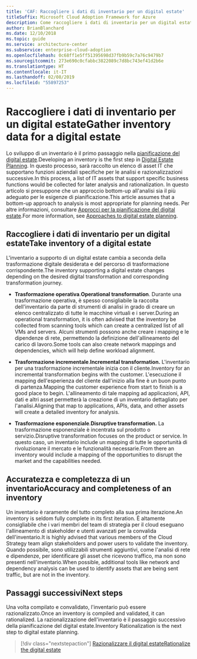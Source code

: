 ```yaml
---
title: 'CAF: Raccogliere i dati di inventario per un digital estate'
titleSuffix: Microsoft Cloud Adoption Framework for Azure
description: Come raccogliere i dati di inventario per un digital estate.
author: BrianBlanchard
ms.date: 12/10/2018
ms.topic: guide
ms.service: architecture-center
ms.subservice: enterprise-cloud-adoption
ms.openlocfilehash: 0c68ff1e5ff51395698d37fb9b59c7a76c9479b7
ms.sourcegitcommit: 273e690c0cfabbc3822089c7d8bc743ef41d2b6e
ms.translationtype: HT
ms.contentlocale: it-IT
ms.lasthandoff: 02/08/2019
ms.locfileid: "55897253"
---
```

# <a name="gather-inventory-data-for-a-digital-estate"></a><span data-ttu-id="0635c-103">Raccogliere i dati di inventario per un digital estate</span><span class="sxs-lookup"><span data-stu-id="0635c-103">Gather inventory data for a digital estate</span></span>

<span data-ttu-id="0635c-104">Lo sviluppo di un inventario è il primo passaggio nella [pianificazione del digital estate](overview.md).</span><span class="sxs-lookup"><span data-stu-id="0635c-104">Developing an inventory is the first step in [Digital Estate Planning](overview.md).</span></span> <span data-ttu-id="0635c-105">In questo processo, sarà raccolto un elenco di asset IT che supportano funzioni aziendali specifiche per le analisi e razionalizzazioni successive.</span><span class="sxs-lookup"><span data-stu-id="0635c-105">In this process, a list of IT assets that support specific business functions would be collected for later analysis and rationalization.</span></span> <span data-ttu-id="0635c-106">In questo articolo si presuppone che un approccio bottom-up all'analisi sia il più adeguato per le esigenze di pianificazione.</span><span class="sxs-lookup"><span data-stu-id="0635c-106">This article assumes that a bottom-up approach to analysis is most appropriate for planning needs.</span></span> <span data-ttu-id="0635c-107">Per altre informazioni, consultare [Approcci per la pianificazione del digital estate](./approach.md).</span><span class="sxs-lookup"><span data-stu-id="0635c-107">For more information, see [Approaches to digital estate planning](./approach.md).</span></span>

## <a name="take-inventory-of-a-digital-estate"></a><span data-ttu-id="0635c-108">Raccogliere i dati di inventario per un digital estate</span><span class="sxs-lookup"><span data-stu-id="0635c-108">Take inventory of a digital estate</span></span>

<span data-ttu-id="0635c-109">L'inventario a supporto di un digital estate cambia a seconda della trasformazione digitale desiderata e del percorso di trasformazione corrispondente.</span><span class="sxs-lookup"><span data-stu-id="0635c-109">The inventory supporting a digital estate changes depending on the desired digital transformation and corresponding transformation journey.</span></span>

- <span data-ttu-id="0635c-110">**Trasformazione operativa**.</span><span class="sxs-lookup"><span data-stu-id="0635c-110">**Operational transformation**.</span></span> <span data-ttu-id="0635c-111">Durante una trasformazione operativa, è spesso consigliabile la raccolta dell'inventario da parte di strumenti di analisi in grado di creare un elenco centralizzato di tutte le macchine virtuali e i server.</span><span class="sxs-lookup"><span data-stu-id="0635c-111">During an operational transformation, it is often advised that the inventory be collected from scanning tools which can create a centralized list of all VMs and servers.</span></span> <span data-ttu-id="0635c-112">Alcuni strumenti possono anche creare i mapping e le dipendenze di rete, permettendo la definizione dell'allineamento del carico di lavoro.</span><span class="sxs-lookup"><span data-stu-id="0635c-112">Some tools can also create network mappings and dependencies, which will help define workload alignment.</span></span>

- <span data-ttu-id="0635c-113">**Trasformazione incrementale**.</span><span class="sxs-lookup"><span data-stu-id="0635c-113">**Incremental transformation.**</span></span> <span data-ttu-id="0635c-114">L'inventario per una trasformazione incrementale inizia con il cliente.</span><span class="sxs-lookup"><span data-stu-id="0635c-114">Inventory for an incremental transformation begins with the customer.</span></span> <span data-ttu-id="0635c-115">L'esecuzione il mapping dell'esperienza del cliente dall'inizio alla fine è un buon punto di partenza.</span><span class="sxs-lookup"><span data-stu-id="0635c-115">Mapping the customer experience from start to finish is a good place to begin.</span></span> <span data-ttu-id="0635c-116">L'allineamento di tale mapping ad applicazioni, API, dati e altri asset permetterà la creazione di un inventario dettagliato per l'analisi.</span><span class="sxs-lookup"><span data-stu-id="0635c-116">Aligning that map to applications, APIs, data, and other assets will create a detailed inventory for analysis.</span></span>

- <span data-ttu-id="0635c-117">**Trasformazione esponenziale**.</span><span class="sxs-lookup"><span data-stu-id="0635c-117">**Disruptive transformation.**</span></span> <span data-ttu-id="0635c-118">La trasformazione esponenziale è incentrata sul prodotto o servizio.</span><span class="sxs-lookup"><span data-stu-id="0635c-118">Disruptive transformation focuses on the product or service.</span></span> <span data-ttu-id="0635c-119">In questo caso, un inventario include un mapping di tutte le opportunità di rivoluzionare il mercato e le funzionalità necessarie.</span><span class="sxs-lookup"><span data-stu-id="0635c-119">From there an inventory would include a mapping of the opportunities to disrupt the market and the capabilities needed.</span></span>

## <a name="accuracy-and-completeness-of-an-inventory"></a><span data-ttu-id="0635c-120">Accuratezza e completezza di un inventario</span><span class="sxs-lookup"><span data-stu-id="0635c-120">Accuracy and completeness of an inventory</span></span>

<span data-ttu-id="0635c-121">Un inventario è raramente del tutto completo alla sua prima iterazione.</span><span class="sxs-lookup"><span data-stu-id="0635c-121">An inventory is seldom fully complete in its first iteration.</span></span> <span data-ttu-id="0635c-122">È altamente consigliabile che i vari membri del team di strategia per il cloud eseguano l'allineamento di stakeholder e utenti avanzati per la convalida dell'inventario.</span><span class="sxs-lookup"><span data-stu-id="0635c-122">It is highly advised that various members of the Cloud Strategy team align stakeholders and power users to validate the inventory.</span></span> <span data-ttu-id="0635c-123">Quando possibile, sono utilizzabili strumenti aggiuntivi, come l'analisi di rete e dipendenze, per identificare gli asset che ricevono traffico, ma non sono presenti nell'inventario.</span><span class="sxs-lookup"><span data-stu-id="0635c-123">When possible, additional tools like network and dependency analysis can be used to identify assets that are being sent traffic, but are not in the inventory.</span></span>

## <a name="next-steps"></a><span data-ttu-id="0635c-124">Passaggi successivi</span><span class="sxs-lookup"><span data-stu-id="0635c-124">Next steps</span></span>

<span data-ttu-id="0635c-125">Una volta compilato e convalidato, l'inventario può essere razionalizzato.</span><span class="sxs-lookup"><span data-stu-id="0635c-125">Once an inventory is compiled and validated, it can rationalized.</span></span> <span data-ttu-id="0635c-126">La razionalizzazione dell'inventario è il passaggio successivo della pianificazione del digital estate.</span><span class="sxs-lookup"><span data-stu-id="0635c-126">Inventory Rationalization is the next step to digital estate planning.</span></span>

> [!div class="nextstepaction"]
> [<span data-ttu-id="0635c-127">Razionalizzare il digital estate</span><span class="sxs-lookup"><span data-stu-id="0635c-127">Rationalize the digital estate</span></span>](rationalize.md)
